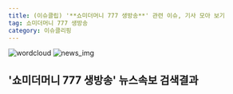 ```yaml
---
title: (이슈클립) '**쇼미더머니 777 생방송**' 관련 이슈, 기사 모아 보기
tag: 쇼미더머니 777 생방송
category: 이슈클리핑
---
```

![wordcloud](https://s3.ap-northeast-2.amazonaws.com/lyrics101-wordcloud/2018-09-21-1537541413.png)
![news_img](https://user-images.githubusercontent.com/42597476/44507050-1206f400-a6e4-11e8-8d98-7ffbfebb353f.png)
## **'**쇼미더머니 777 생방송**'** 뉴스속보 검색결과

